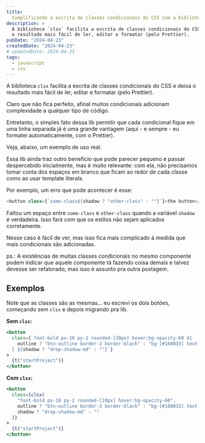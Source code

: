 ```yaml
---
title:
  Simplificando a escrita de classes condicionais do CSS com a biblioteca clsx
description: >
  A biblioteca `clsx` facilita a escrita de classes condicionais do CSS e deixa
  o resultado mais fácil de ler, editar e formatar (pelo Prettier).
pubDate: "2024-04-23"
createdDate: "2024-04-23"
# updatedDate: 2024-04-23
tags:
  - javascript
  - css
---
```


A biblioteca `clsx` facilita a escrita de classes condicionais do CSS e deixa o
resultado mais fácil de ler, editar e formatar (pelo Prettier).

Claro que não fica perfeito, afinal muitos condicionais adicionam complexidade a
qualquer tipo de código.

Entretanto, o simples fato dessa lib permitir que cada condicional fique em uma
linha separada já é uma grande vantagem (aqui - e sempre - eu formatei
automaticamente, com o Prettier).

Veja, abaixo, um exemplo de uso real.

Essa lib ainda traz outro benefício que pode parecer pequeno e passar
despercebido inicialmente, mas é muito relevante: com ela, não precisamos tomar
conta dos espaços em branco que ficam ao redor de cada classe como ao usar
template literals.

Por exemplo, um erro que pode acontecer é esse:

```js
<button class={`some-class${shadow ? "other-class" : ""}`}>the button</button>
```

Faltou um espaço entre `some-class` e `other-class` quando a variável `shadow` é
verdadeira. Isso fará com que os estilos não sejam aplicados corretamente.

Nesse caso é fácil de ver, mas isso fica mais complicado à medida que mais
condicionais são adicionadas.

ps.: A existências de muitas classes condicionais no mesmo componente podem
indicar que aquele componente tá fazendo coisa demais e talvez devesse ser
refatorado, mas isso é assunto pra outra postagem.

## Exemplos

Note que as classes são as mesmas... eu escrevi os dois botões, começando sem
`clsx` e depois migrando pra lib.

**Sem `clsx`:**

```jsx
<button
  class={`font-bold px-10 py-2 rounded-[10px] hover:bg-opacity-60 ${
    outline ? "btn-outline border-2 border-black" : "bg-[#160033] text-white"
  } ${shadow ? "drop-shadow-md" : ""}`}
>
  {t("startProject")}
</button>
```

**Com `clsx`:**

```jsx
<button
  class={clsx(
    "font-bold px-10 py-2 rounded-[10px] hover:bg-opacity-60",
    outline ? "btn-outline border-2 border-black" : "bg-[#160033] text-white",
    shadow ? "drop-shadow-md" : ""
  )}
>
  {t("startProject")}
</button>
```
